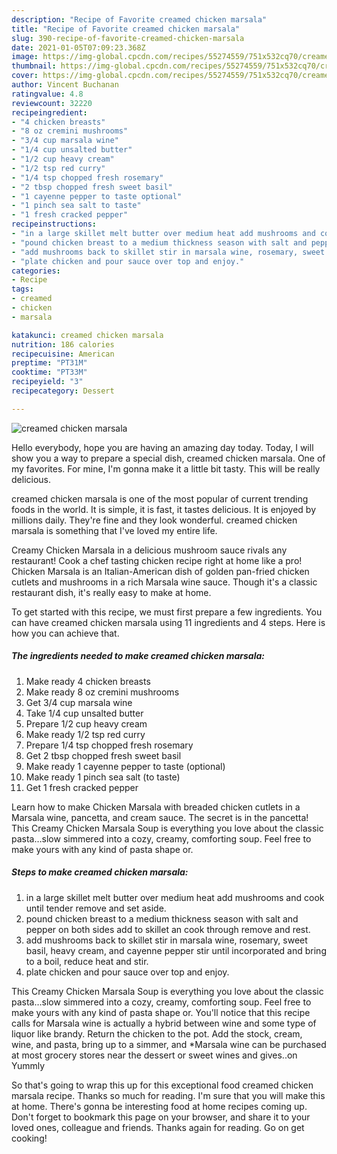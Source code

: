 ```yaml
---
description: "Recipe of Favorite creamed chicken marsala"
title: "Recipe of Favorite creamed chicken marsala"
slug: 390-recipe-of-favorite-creamed-chicken-marsala
date: 2021-01-05T07:09:23.368Z
image: https://img-global.cpcdn.com/recipes/55274559/751x532cq70/creamed-chicken-marsala-recipe-main-photo.jpg
thumbnail: https://img-global.cpcdn.com/recipes/55274559/751x532cq70/creamed-chicken-marsala-recipe-main-photo.jpg
cover: https://img-global.cpcdn.com/recipes/55274559/751x532cq70/creamed-chicken-marsala-recipe-main-photo.jpg
author: Vincent Buchanan
ratingvalue: 4.8
reviewcount: 32220
recipeingredient:
- "4 chicken breasts"
- "8 oz cremini mushrooms"
- "3/4 cup marsala wine"
- "1/4 cup unsalted butter"
- "1/2 cup heavy cream"
- "1/2 tsp red curry"
- "1/4 tsp chopped fresh rosemary"
- "2 tbsp chopped fresh sweet basil"
- "1 cayenne pepper to taste optional"
- "1 pinch sea salt to taste"
- "1 fresh cracked pepper"
recipeinstructions:
- "in a large skillet melt butter over medium heat add mushrooms and cook until tender remove and set aside."
- "pound chicken breast to a medium thickness season with salt and pepper on both sides add to skillet an cook through remove and rest."
- "add mushrooms back to skillet stir in marsala wine, rosemary, sweet basil, heavy cream, and cayenne pepper stir until incorporated and bring to a boil, reduce heat and stir."
- "plate chicken and pour sauce over top and enjoy."
categories:
- Recipe
tags:
- creamed
- chicken
- marsala

katakunci: creamed chicken marsala 
nutrition: 186 calories
recipecuisine: American
preptime: "PT31M"
cooktime: "PT33M"
recipeyield: "3"
recipecategory: Dessert

---
```



![creamed chicken marsala](https://img-global.cpcdn.com/recipes/55274559/751x532cq70/creamed-chicken-marsala-recipe-main-photo.jpg)

Hello everybody, hope you are having an amazing day today. Today, I will show you a way to prepare a special dish, creamed chicken marsala. One of my favorites. For mine, I'm gonna make it a little bit tasty. This will be really delicious.

creamed chicken marsala is one of the most popular of current trending foods in the world. It is simple, it is fast, it tastes delicious. It is enjoyed by millions daily. They're fine and they look wonderful. creamed chicken marsala is something that I've loved my entire life.

Creamy Chicken Marsala in a delicious mushroom sauce rivals any restaurant! Cook a chef tasting chicken recipe right at home like a pro! Chicken Marsala is an Italian-American dish of golden pan-fried chicken cutlets and mushrooms in a rich Marsala wine sauce. Though it&#39;s a classic restaurant dish, it&#39;s really easy to make at home.


To get started with this recipe, we must first prepare a few ingredients. You can have creamed chicken marsala using 11 ingredients and 4 steps. Here is how you can achieve that.

<!--inarticleads1-->

##### The ingredients needed to make creamed chicken marsala:

1. Make ready 4 chicken breasts
1. Make ready 8 oz cremini mushrooms
1. Get 3/4 cup marsala wine
1. Take 1/4 cup unsalted butter
1. Prepare 1/2 cup heavy cream
1. Make ready 1/2 tsp red curry
1. Prepare 1/4 tsp chopped fresh rosemary
1. Get 2 tbsp chopped fresh sweet basil
1. Make ready 1 cayenne pepper to taste (optional)
1. Make ready 1 pinch sea salt (to taste)
1. Get 1 fresh cracked pepper


Learn how to make Chicken Marsala with breaded chicken cutlets in a Marsala wine, pancetta, and cream sauce. The secret is in the pancetta! This Creamy Chicken Marsala Soup is everything you love about the classic pasta…slow simmered into a cozy, creamy, comforting soup. Feel free to make yours with any kind of pasta shape or. 

<!--inarticleads2-->

##### Steps to make creamed chicken marsala:

1. in a large skillet melt butter over medium heat add mushrooms and cook until tender remove and set aside.
1. pound chicken breast to a medium thickness season with salt and pepper on both sides add to skillet an cook through remove and rest.
1. add mushrooms back to skillet stir in marsala wine, rosemary, sweet basil, heavy cream, and cayenne pepper stir until incorporated and bring to a boil, reduce heat and stir.
1. plate chicken and pour sauce over top and enjoy.


This Creamy Chicken Marsala Soup is everything you love about the classic pasta…slow simmered into a cozy, creamy, comforting soup. Feel free to make yours with any kind of pasta shape or. You&#39;ll notice that this recipe calls for Marsala wine is actually a hybrid between wine and some type of liquor like brandy. Return the chicken to the pot. Add the stock, cream, wine, and pasta, bring up to a simmer, and *Marsala wine can be purchased at most grocery stores near the dessert or sweet wines and gives..on Yummly 

So that's going to wrap this up for this exceptional food creamed chicken marsala recipe. Thanks so much for reading. I'm sure that you will make this at home. There's gonna be interesting food at home recipes coming up. Don't forget to bookmark this page on your browser, and share it to your loved ones, colleague and friends. Thanks again for reading. Go on get cooking!
